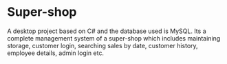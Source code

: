 # Super-shop
 A desktop project based on C# and the database used is MySQL. Its a complete management system of a super-shop which includes maintaining storage, customer login, searching sales by date, customer history, employee details, admin login etc.
